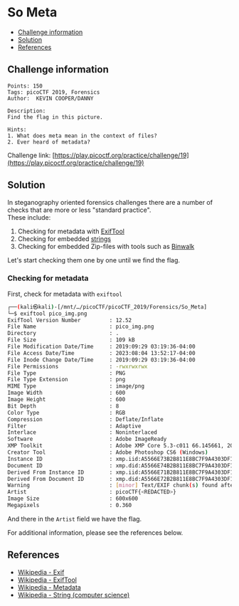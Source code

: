 # So Meta

- [Challenge information](#challenge-information)
- [Solution](#solution)
- [References](#references)

## Challenge information
```
Points: 150
Tags: picoCTF 2019, Forensics
Author:  KEVIN COOPER/DANNY
 
Description:
Find the flag in this picture.

Hints:
1. What does meta mean in the context of files?
2. Ever heard of metadata?
```
Challenge link: [https://play.picoctf.org/practice/challenge/19](https://play.picoctf.org/practice/challenge/19)

## Solution

In steganography oriented forensics challenges there are a number of checks that are more or less "standard practice".  
These include:
1. Checking for metadata with [ExifTool](https://exiftool.org/)
2. Checking for embedded [strings](https://en.wikipedia.org/wiki/String_(computer_science))
3. Checking for embedded Zip-files with tools such as [Binwalk](https://github.com/ReFirmLabs/binwalk)

Let's start checking them one by one until we find the flag.

### Checking for metadata

First, check for metadata with `exiftool`
```bash
┌──(kali㉿kali)-[/mnt/…/picoCTF/picoCTF_2019/Forensics/So_Meta]
└─$ exiftool pico_img.png                  
ExifTool Version Number         : 12.52
File Name                       : pico_img.png
Directory                       : .
File Size                       : 109 kB
File Modification Date/Time     : 2019:09:29 03:19:36-04:00
File Access Date/Time           : 2023:08:04 13:52:17-04:00
File Inode Change Date/Time     : 2019:09:29 03:19:36-04:00
File Permissions                : -rwxrwxrwx
File Type                       : PNG
File Type Extension             : png
MIME Type                       : image/png
Image Width                     : 600
Image Height                    : 600
Bit Depth                       : 8
Color Type                      : RGB
Compression                     : Deflate/Inflate
Filter                          : Adaptive
Interlace                       : Noninterlaced
Software                        : Adobe ImageReady
XMP Toolkit                     : Adobe XMP Core 5.3-c011 66.145661, 2012/02/06-14:56:27
Creator Tool                    : Adobe Photoshop CS6 (Windows)
Instance ID                     : xmp.iid:A5566E73B2B811E8BC7F9A4303DF1F9B
Document ID                     : xmp.did:A5566E74B2B811E8BC7F9A4303DF1F9B
Derived From Instance ID        : xmp.iid:A5566E71B2B811E8BC7F9A4303DF1F9B
Derived From Document ID        : xmp.did:A5566E72B2B811E8BC7F9A4303DF1F9B
Warning                         : [minor] Text/EXIF chunk(s) found after PNG IDAT (may be ignored by some readers)
Artist                          : picoCTF{<REDACTED>}
Image Size                      : 600x600
Megapixels                      : 0.360
```

And there in the `Artist` field we have the flag.

For additional information, please see the references below.

## References

- [Wikipedia - Exif](https://en.wikipedia.org/wiki/Exif)
- [Wikipedia - ExifTool](https://en.wikipedia.org/wiki/ExifTool)
- [Wikipedia - Metadata](https://en.wikipedia.org/wiki/Metadata)
- [Wikipedia - String (computer science)](https://en.wikipedia.org/wiki/String_(computer_science))
